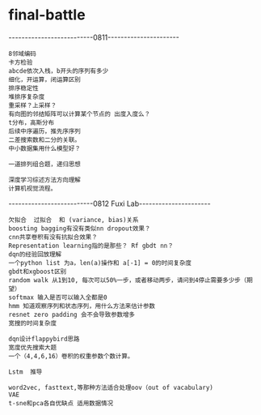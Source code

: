# final-battle

--------------------------0811----------------------
```
8邻域编码
卡方检验
abcde依次入栈，b开头的序列有多少
细化，开运算，闭运算区别
排序稳定性
堆排序复杂度
重采样？上采样？
有向图的邻结矩阵可以计算某个节点的 出度入度么？
t分布，高斯分布
后续中序遍历，推先序序列
二差搜索数和二分的关联。
中小数据集用什么模型好？

一道排列组合题，递归思想

深度学习综述方法方向理解
计算机视觉流程。
```

--------------------------0812   Fuxi Lab----------------------
```
欠拟合  过拟合  和 (variance, bias)关系
boosting bagging有没有类似nn dropout效果？
cnn共享卷积有没有抗拟合效果？
Representation learning指的是那些？ Rf gbdt nn？
dqn的经验回放理解
一个python list 为a，len(a)操作和 a[-1] = 0的时间复杂度
gbdt和xgboost区别
random walk 从1到10, 每次可以50%一步，或者移动两步，请问到4停止需要多少步（期望）
softmax 输入是否可以输入全都是0
hmm 知道观察序列和状态序列，用什么方法来估计参数
resnet zero padding 会不会导致参数增多
宽搜的时间复杂度

dqn设计flappybird思路
宽度优先搜索大题
一个（4,4,6,16）卷积的权重参数个数计算。

Lstm  推导

word2vec, fasttext,等那种方法适合处理oov（out of vacabulary)
VAE
t-sne和pca各自优缺点 适用数据情况
```
